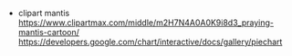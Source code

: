 - clipart mantis https://www.clipartmax.com/middle/m2H7N4A0A0K9i8d3_praying-mantis-cartoon/
  https://developers.google.com/chart/interactive/docs/gallery/piechart
